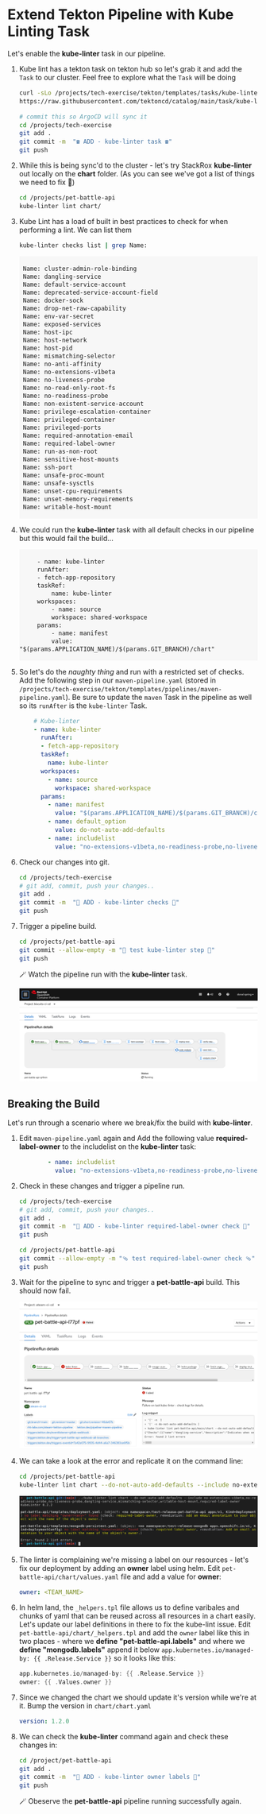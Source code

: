 # Extend Tekton Pipeline with Kube Linting Task

Let's enable the **kube-linter** task in our pipeline.

1. Kube lint has a tekton task on tekton hub so let's grab it and add the `Task` to our cluster. Feel free to explore what the `Task` will be doing 

    ```bash
    curl -sLo /projects/tech-exercise/tekton/templates/tasks/kube-linter.yaml \
    https://raw.githubusercontent.com/tektoncd/catalog/main/task/kube-linter/0.1/kube-linter.yaml
    ```

    ```bash
    # commit this so ArgoCD will sync it 
    cd /projects/tech-exercise
    git add .
    git commit -m  "☎️ ADD - kube-linter task ☎️" 
    git push
    ```

2. While this is being sync'd to the cluster - let's try StackRox **kube-linter** out locally on the **chart** folder. (As you can see we've got a list of things we need to fix 👀)

    ```bash
    cd /projects/pet-battle-api
    kube-linter lint chart/
    ```

3. Kube Lint has a load of built in best practices to check for when performing a lint. We can list them

    ```bash
    kube-linter checks list | grep Name:
    ```

    <div class="highlight" style="background: #f7f7f7">
    <pre><code class="language-yaml">
    Name: cluster-admin-role-binding
    Name: dangling-service
    Name: default-service-account
    Name: deprecated-service-account-field
    Name: docker-sock
    Name: drop-net-raw-capability
    Name: env-var-secret
    Name: exposed-services
    Name: host-ipc
    Name: host-network
    Name: host-pid
    Name: mismatching-selector
    Name: no-anti-affinity
    Name: no-extensions-v1beta
    Name: no-liveness-probe
    Name: no-read-only-root-fs
    Name: no-readiness-probe
    Name: non-existent-service-account
    Name: privilege-escalation-container
    Name: privileged-container
    Name: privileged-ports
    Name: required-annotation-email
    Name: required-label-owner
    Name: run-as-non-root
    Name: sensitive-host-mounts
    Name: ssh-port
    Name: unsafe-proc-mount
    Name: unsafe-sysctls
    Name: unset-cpu-requirements
    Name: unset-memory-requirements
    Name: writable-host-mount
    </code></pre></div>

4. We could run the **kube-linter** task with all default checks in our pipeline but this would fail the build...

    <div class="highlight" style="background: #f7f7f7">
    <pre><code class="language-yaml">
        - name: kube-linter
        runAfter:
        - fetch-app-repository
        taskRef:
            name: kube-linter
        workspaces:
            - name: source
            workspace: shared-workspace
        params:
            - name: manifest
            value: "$(params.APPLICATION_NAME)/$(params.GIT_BRANCH)/chart"
    </code></pre></div>

5. So let's do the _naughty thing_ and run with a restricted set of checks. Add the following step in our `maven-pipeline.yaml` (stored in `/projects/tech-exercise/tekton/templates/pipelines/maven-pipeline.yaml`). Be sure to update the `maven` Task in the pipeline as well so its `runAfter` is the `kube-linter` Task.

    ```yaml
        # Kube-linter
        - name: kube-linter
          runAfter:
          - fetch-app-repository
          taskRef:
            name: kube-linter
          workspaces:
            - name: source
              workspace: shared-workspace
          params:
            - name: manifest
              value: "$(params.APPLICATION_NAME)/$(params.GIT_BRANCH)/chart"
            - name: default_option
              value: do-not-auto-add-defaults
            - name: includelist
              value: "no-extensions-v1beta,no-readiness-probe,no-liveness-probe,dangling-service,mismatching-selector,writable-host-mount"
    ```

6. Check our changes into git.

    ```bash
    cd /projects/tech-exercise
    # git add, commit, push your changes..
    git add .
    git commit -m  "🐡 ADD - kube-linter checks 🐡" 
    git push
    ```

7. Trigger a pipeline build.

    ```bash
    cd /projects/pet-battle-api
    git commit --allow-empty -m "🐡 test kube-linter step 🐡"
    git push
    ```

    🪄 Watch the pipeline run with the **kube-linter** task.

    ![acs-kube-linter-task](./images/acs-kube-linter-task.png)

## Breaking the Build

Let's run through a scenario where we break/fix the build with **kube-linter**.

1. Edit `maven-pipeline.yaml` again and Add the following value **required-label-owner** to the includelist on the **kube-linter** task:

    ```yaml
            - name: includelist
              value: "no-extensions-v1beta,no-readiness-probe,no-liveness-probe,dangling-service,mismatching-selector,writable-host-mount,required-label-owner"
    ```

2. Check in these changes and trigger a pipeline run.

    ```bash
    cd /projects/tech-exercise
    # git add, commit, push your changes..
    git add .
    git commit -m  "🐡 ADD - kube-linter required-label-owner check 🐡" 
    git push
    ```

    ```bash
    cd /projects/pet-battle-api
    git commit --allow-empty -m "🩴 test required-label-owner check 🩴"
    git push
    ```

3. Wait for the pipeline to sync and trigger a **pet-battle-api** build. This should now fail.

    ![images/acs-lint-fail.png](images/acs-lint-fail.png)

4. We can take a look at the error and replicate it on the command line:

    ```bash
    cd /projects/pet-battle-api
    kube-linter lint chart --do-not-auto-add-defaults --include no-extensions-v1beta,no-readiness-probe,no-liveness-probe,dangling-service,mismatching-selector,writable-host-mount,required-label-owner
    ```

    ![images/acs-owner-label-fail.png](images/acs-owner-label-fail.png)

5. The linter is complaining we're missing a label on our resources - let's fix our deployment by adding an **owner** label using helm. Edit `pet-battle-api/chart/values.yaml` file and add a value for **owner**:

    ```yaml
    owner: <TEAM_NAME>
    ```

6. In helm land, the `_helpers.tpl` file allows us to define varibales and chunks of yaml that can be reused across all resources in a chart easily. Let's update our label definitions in there to fix the kube-lint issue. Edit `pet-battle-api/chart/_helpers.tpl` and add the `owner` label like this in two places - where we **define "pet-battle-api.labels"** and where we **define "mongodb.labels"** append it below `app.kubernetes.io/managed-by: {{ .Release.Service }}` so it looks like this:

    ```go
    app.kubernetes.io/managed-by: {{ .Release.Service }}
    owner: {{ .Values.owner }}
    ```

7. Since we changed the chart we should update it's version while we're at it. Bump the version in `chart/chart.yaml`

    ```yaml
    version: 1.2.0
    ```

8. We can check the **kube-linter** command again and check these changes in:

    ```bash
    cd /project/pet-battle-api
    git add .
    git commit -m  "🐊 ADD - kube-linter owner labels 🐊" 
    git push
    ```

    🪄 Obeserve the **pet-battle-api** pipeline running successfully again.
